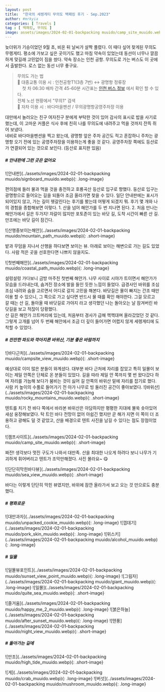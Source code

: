 ```yaml
---
layout: post
title:  "한국의 세렝게티 무의도 백패킹 후기 - Sep.2023"
author: #mrkyia
categories: [ Travels ]
tag : [ 백패킹, 무의도 ]
image: assets/images/2024-02-01-backpacking muuido/camp_site_muuido.webp
---
```



늦더위가 기승이었던 9월 초, 비온 뒤 날씨가 살짝 풀렸다. 이 때다 싶어 찾게된 무의도 무렝게티. 평소에 가보고 싶은 곳이기도 했고 마침 약속이 있었는데 동선이 너무나 깔끔하게 맞길래 고민없이 짐을 쌌다. 약속 장소는 인천 공항. 무의도로 가는 버스도 이 곳에서 출발한다. 로스 없는 동선 너무 좋구요.

> 무의도 가는 법  
> 🚌 대중교통 이용 시 : 인천공항T1(3층 7번) ↔ 광명항 정류장  
>    &nbsp;&nbsp;&nbsp; 첫 차 06:30 배차 간격 45-60분
> 시간표는 <a href="https://bus.incheon.go.kr/bis/rout.view"> 인천 버스 정보</a> 에서 확인 할 수 있다.  
> 전체 노선 현황에서 "무의1" 검색  
> 🚗 자차 이용 시 : 바다마을펜션 / 무의광명항공영주차장 이용
  
대만에서 놀러오는 친구 여자친구 분에게 부탁한 것이 있어 감사의 표시로 밥을 사기로 했는데, 이 고마운 커플은 식사 후에 친히 나를 무의도에 내려주고 먹을 것까지 잔뜩 쥐어 보냈다.  
네비로 바다마을펜션을 찍고 왔는데, 광명항 앞은 주차 공간도 적고 혼잡하니 주차는 광명항 오기 전에 있는 공영주차장을 이용하는게 좋을 것 같다. 공영주차장 쪽에도 등산로가 연결되어 있는 것으로 보인다. (등산로 표지판 있음)

##### # 안내판에 그런 곳은 없어요
![안내판](../assets/images/2024-02-01-backpacking muuido/signboard_muuido.webp){: .long-image}
  
편의점에 들러 물과 먹을 것을 충전하고 호룡곡산 등산로 입구로 향했다. 둥산로 입구는 광명항으로 들어오는 길을 되돌아 조금 올라가면 찾을 수 있다. 일단 안내판에는 표시가 되어있지 않고, 가는 길이 헷갈린다는 후기를 봤는데 어떻게 되겠지 뭐. 후기 몇 개와 나의 경험을 종합해보면 이렇다. 1. 산을 넘어 해안가를 두 번 지나면 된다. 2. 처음 만나는 해안가에서 길은 두가지! 자갈이 많지만 포토존이 있는 바닷 길, 도착 시간이 빠른 산 길. 만조에는 바닷 길이 잠긴다.   

![산행중보이는해안](../assets/images/2024-02-01-backpacking muuido/mountain_path_muuido.webp){: .short-image}

밭과 무덤을 지나서 산행을 하다보면 보이는 뷰. 아래로 보이는 해변으로 가는 길도 있었다. 사람 적은 곳을 선호한다면 나쁘지 않을지도.
    
![첫번째해안](../assets/images/2024-02-01-backpacking muuido/coastal_path_muuido.webp){: .long-image}
  
설렁설렁 가다보니 금방 마주친 첫번째 해안가. 나무 사이로 시야가 트이면서 해안가가 모습을 드러내는데, 숨겨진 장소에 발을 들인 듯한 느낌이 들었다. 급경사인 바위를 조심조심 내려와 숨을 고르면서 어디로 갈지 고민을 해본다. 바닷길은 물이 빠지는 간조 때만 이용 할 수 있으니, 그 쪽으로 가고 싶다면 반드시 물 때를 확인 해야한다. 그걸 모르고 갈 때는 산 길, 돌아올 때 바닷길로 가야지 라고 생각했던 나는 돌아오는 날 잠겨버린 바닷길을 보고 적잖이 당황했다.  
산 길은 해안가 끄트머리에 있는데, 처음부터 경사가 급해 헥헥대며 올라갔었던 것 같다. 그렇게 고개를 넘어 두 번째 해안에서 조금 더 깊이 들어가면 어렵지 않게 세렝게티에 도착할 수 있었다.  

##### # 잔잔한 파도와 깍아지른 바위산, 기분 좋은 바람까지
![바다근처](../assets/images/2024-02-01-backpacking muuido/campsite_view_muuido.webp){: .short-image}  
  
예상대로 이미 많은 분들이 와계셨다. 대부분 바다 근처에 자리를 잡았고 특히 일몰이 보이는 제일 안쪽은 단체로 온 분들이 있었다. 길을 따라 제일 안 쪽까지 몇 번 왔다갔다 하며 자리를 가늠해 보다가 붐비는 것이 싫어 길 안쪽의 바위산 밑에 자리를 잡기로 했다. 사람 키 높이의 수풀로 들어가기 전 아가 나무로 빙 둘러진 공간이 좋아보였다. 
![바위산](../assets/images/2024-02-01-backpacking muuido/rocky_mountains_muuido.webp){: .short-image}

텐트를 치기 전 바다 쪽에서 바라본 바위산은 아담하지만 평평한 지대에 불쑥 솟아있어 새삼 웅장해보였다. 탁 트인 바다 전망이 없어 아쉽긴 했지만 곧 해가 지면 이 쪽이 더 조용하고 광해도 덜 것 같았고, 산을 배경으로 텐트 사진을 남길 수 있다는 점도 장점이었다. 

![캠프사이트](../assets/images/2024-02-01-backpacking muuido/camp_site_muuido.webp){: .short-image}

짜잔! 생각보다 멋진 구도가 나와서 대만족. 산을 최대한 나오게 하려다 보니 나무가 기괴하게 휘어버리고 텐트가 조막만해졌다. 사진 몰라요~ 😋

![단단히막힌바다뷰](../assets/images/2024-02-01-backpacking muuido/sea_view_muuido.webp){: .short-image}
  
바다는 이렇게 단단히 막힌 뷰였지만, 바위에 잠깐 올라가서 보고 오는 것 만으로도 충분했다. 
  
##### # 평화로운 
![대만과자](../assets/images/2024-02-01-backpacking muuido/unpacked_cookie_muuido.webp){: .long-image}
![껍데기](../assets/images/2024-02-01-backpacking muuido/pork_skin_muuido.webp){: .long-image}
![위스키](../assets/images/2024-02-01-backpacking muuido/alcohol_muuido.webp){: .long-image}

##### # 일몰 
![일몰뷰포인트](../assets/images/2024-02-01-backpacking muuido/sunset_view_point_muuido.webp){: .long-image}
![그림자](../assets/images/2024-02-01-backpacking muuido/giant_muuido.webp){: .long-image}
![일몰](../assets/images/2024-02-01-backpacking muuido/quite_sea_muuido.webp){: .short-image}

![즐거움](../assets/images/2024-02-01-backpacking muuido/happy_me_2_muuido.webp){: .long-image}
![붉은하늘](../assets/images/2024-02-01-backpacking muuido/after_sunset_muuido.webp){: .long-image}
![텐풍](../assets/images/2024-02-01-backpacking muuido/night_view_muuido.webp){: .short-image}


##### # 돌아가는 길에 

![만조](../assets/images/2024-02-01-backpacking muuido/high_tide_muuido.webp){: .short-image}

![게](../assets/images/2024-02-01-backpacking muuido/crab_muuido.webp){: .long-image}
![버섯](../assets/images/2024-02-01-backpacking muuido/mushroom_muuido.webp){: .long-image}